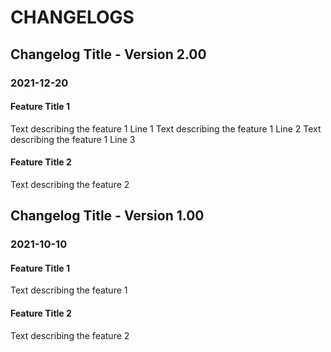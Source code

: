 # CHANGELOGS

## Changelog Title - Version 2.00

### 2021-12-20

#### Feature Title 1

Text describing the feature 1 Line 1
Text describing the feature 1 Line 2
Text describing the feature 1  Line 3

#### Feature Title 2

Text describing the feature 2

## Changelog Title - Version 1.00

### 2021-10-10

#### Feature Title 1

Text describing the feature 1

#### Feature Title 2

Text describing the feature 2
